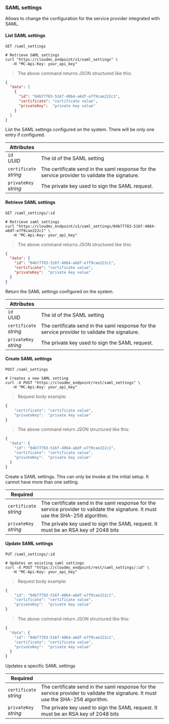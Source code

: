 ### SAML settings

Allows to change the configuration for the service provider integrated with SAML.

<!-------------------- LIST SERVICE SAML -------------------->

#### List SAML settings

`GET /saml_settings`

```shell
# Retrieve SAML settings
curl "https://cloudmc_endpoint/v1/saml_settings" \
   -H "MC-Api-Key: your_api_key"
```
> The above command returns JSON structured like this:

```json
{
  "data": [
    {
      "id": "04b77783-516f-4064-a6df-e7f9cae222c1",
      "certificate": "certificate value",
      "privateKey":  "private key value"
    }
  ]
}
```
List the SAML settings configured on the system. There will be only one entry if configured.

Attributes | &nbsp;
---------- | -----------
`id`<br/>*UUID* | The id of the SAML setting
`certificate`<br/>*string* | The certificate send in the saml response for the service provider to validate the signature.
`privateKey`<br/>*string* | The private key used to sign the SAML request.



<!-------------------- GET SAML SETTINGS -------------------->

#### Retrieve SAML settings

`GET /saml_settings/:id`

```shell
# Retrieve saml settings
curl "https://cloudmc_endpoint/v1/saml_settings/04b77783-516f-4064-a6df-e7f9cae222c1" \
   -H "MC-Api-Key: your_api_key"
```
> The above command returns JSON structured like this:

```json
{
  "data": {
    "id": "04b77783-516f-4064-a6df-e7f9cae222c1",
    "certificate": "certificate value",
    "privateKey":  "private key value"
  }
}
```
Return the SAML settings configured on the system.

Attributes | &nbsp;
---------- | -----------
`id`<br/>*UUID* | The id of the SAML setting
`certificate`<br/>*string* | The certificate send in the saml response for the service provider to validate the signature.
`privateKey`<br/>*string* | The private key used to sign the SAML request.


<!-------------------- CREATE SAML SETTINGS -------------------->

#### Create SAML settings

`POST /saml_settings`

```shell
# Creates a new SAML setting
curl -X POST "https://cloudmc_endpoint/rest/saml_settings" \
   -H "MC-Api-Key: your_api_key"
```

> Request body example:

```js
{
    "certificate": "certificate value",
    "privateKey":  "private key value"
}
```
> The above command return JSON structured like this:

```js
{
  "data": {
    "id": "04b77783-516f-4064-a6df-e7f9cae222c1",
    "certificate": "certificate value",
    "privateKey":  "private key value"
  }
}
```

Create a SAML settings. This can only be invoke at the initial setup. It cannot have more than one setting.

Required | &nbsp;
---------- | -----------
`certificate`<br/>*string* | The certificate send in the saml response for the service provider to validate the signature. It must use the SHA-256 algorithm.
`privateKey`<br/>*string* | The private key used to sign the SAML request. It must be an RSA key of 2048 bits


<!-------------------- UPDATE SAML SETTINGS -------------------->

#### Update SAML settings

`PUT /saml_settings/:id`

```shell
# Updates an existing saml settings
curl -X POST "https://cloudmc_endpoint/rest/saml_settings/:id" \
   -H "MC-Api-Key: your_api_key"
```

> Request body example:

```js
{
    "id": "04b77783-516f-4064-a6df-e7f9cae222c1",
    "certificate": "certificate value",
    "privateKey":  "private key value"
}
```
> The above command return JSON structured like this:

```js
{
  "data": {
    "id": "04b77783-516f-4064-a6df-e7f9cae222c1",
    "certificate": "certificate value",
    "privateKey":  "private key value"
  }
}
```

Updates a specific SAML settings

Required | &nbsp;
---------- | -----------
`certificate`<br/>*string* | The certificate send in the saml response for the service provider to validate the signature. It must use the SHA-256 algorithm.
`privateKey`<br/>*string* | The private key used to sign the SAML request. It must be an RSA key of 2048 bits
